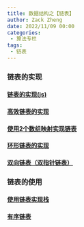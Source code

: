 ```yaml
---
title: 数据结构之【链表】
author: Zack Zheng
date: 2022/11/09 00:00
categories:
 - 算法专栏
tags:
 - 链表
---
```




### 链表的实现

#### [链表的实现(js)](https://github.com/zack-xy/o-algorithm/blob/492ba6a1b34ae88f17a1977750c4017c5564b46b/dataStructure/%E9%93%BE%E8%A1%A8/jsLinkedList.js)

#### [高效链表的实现](https://github.com/zack-xy/o-algorithm/blob/492ba6a1b34ae88f17a1977750c4017c5564b46b/dataStructure/%E9%93%BE%E8%A1%A8/%E9%AB%98%E6%95%88%E5%88%97%E8%A1%A8%E7%9A%84%E9%93%BE%E8%A1%A8%E6%95%B0%E7%BB%84%E5%AE%9E%E7%8E%B0.ts)

#### [使用2个数组映射实现链表](https://github.com/zack-xy/o-algorithm/blob/492ba6a1b34ae88f17a1977750c4017c5564b46b/dataStructure/%E9%93%BE%E8%A1%A8/jsLinkedList2.js)

#### [环形链表的实现](https://github.com/zack-xy/o-algorithm/blob/492ba6a1b34ae88f17a1977750c4017c5564b46b/dataStructure/%E9%93%BE%E8%A1%A8/jsCircularLinkedList.js)

#### [双向链表（双指针链表）](https://github.com/zack-xy/o-algorithm/blob/main/dataStructure/%E9%93%BE%E8%A1%A8/jsDoublyLinkedList.js)



### 链表的使用

#### [使用链表实现栈](https://github.com/zack-xy/o-algorithm/blob/492ba6a1b34ae88f17a1977750c4017c5564b46b/dataStructure/%E9%93%BE%E8%A1%A8/jsStackLinkedList.js)

#### [有序链表](https://github.com/zack-xy/o-algorithm/blob/492ba6a1b34ae88f17a1977750c4017c5564b46b/dataStructure/%E9%93%BE%E8%A1%A8/jsSortedLinkedList.js)

